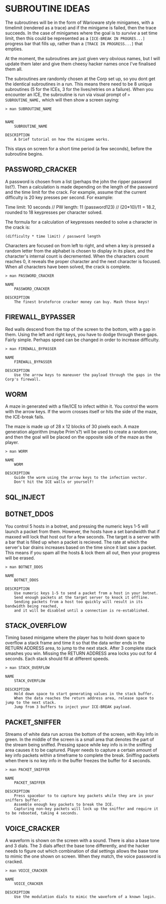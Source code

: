# SUBROUTINE IDEAS

The subroutines will be in the form of Warioware style minigames, with a timelimit (rendered as a trace) and if the minigame is failed, then the trace succeeds. In the case of minigames where the goal is to *survive* a set time limit, then this could be represented as a `[ICE-BREAK IN PROGRES...]` progress bar that fills up, rather than a `[TRACE IN PROGRESS...]` that empties.

At the moment, the subroutines are just given very obvious names, but I will update them later and give them cheesy hacker names once I've finalised them all.

The subroutines are randomly chosen at the Corp set up, so you dont get the identical subroutines in a run. This means there need to be 8 unique subroutines (5 for the ICEs, 3 for the lives/retries on a failure). When you encounter an ICE, the subroutine is run via visual prompt of `> SUBROUTINE_NAME,` which will then show a screen saying:

```
> man SUBROUTINE_NAME


NAME
    SUBROUTINE_NAME

DESCRIPTION
    A brief tutorial on how the minigame works.
```

This stays on screen for a short time period (a few seconds), before the subroutine begins.

## PASSWORD_CRACKER
A password is chosen from a list (perhaps the john the ripper password list?). Then a calculation is made depending on the length of the password and the time limit for the crack. For example, assume that the current difficulty is 20 key presses per second. For example:

Time limit: 10 seconds // PW length: 11 (password123) // (20*10)/11 = 18.2, rounded to 18 keypresses per character solved.

The formula for a calculation of keypresses needed to solve a character in the crack is:

```
(difficulty * time limit) / password length
```

Characters are focused on from left to right, and when a key is pressed a random letter from the alphabet is chosen to display in its place, and the character's internal count is decremented. When the characters count reaches 0, it reveals the proper character and the next character is focused. When all characters have been solved, the crack is complete.

```
> man PASSWORD_CRACKER

NAME
    PASSWORD_CRACKER

DESCRIPTION
    The finest bruteforce cracker money can buy. Mash those keys!
```

## FIREWALL_BYPASSER
Red walls descend from the top of the screen to the bottom, with a gap in them. Using the left and right keys, you have to dodge through these gaps. Fairly simple. Perhaps speed can be changed in order to increase difficulty.

```
> man FIREWALL_BYPASSER

NAME
    FIREWALL_BYPASSER

DESCRIPTION
    Use the arrow keys to maneuver the payload through the gaps in the Corp's firewall.
```

## WORM
A maze in generated with a file/ICE to infect within it. You control the worm with the arrow keys. If the worm crosses itself or hits the side of the maze, the ICE-break fails.

The maze is made up of 28 x 12 blocks of 30 pixels each. A maze generation algorithm (maybe Prim's?) will be used to create a random one, and then the goal will be placed on the opposite side of the maze as the player.

```
> man WORM

NAME
    WORM

DESCRIPTION
    Guide the worm using the arrow keys to the infection vector.
    Don't hit the ICE walls or yourself!
```

## SQL_INJECT

## BOTNET_DDOS

You control 5 hosts in a botnet, and pressing the numeric keys 1-5 will launch a packet from them. However, the hosts have a set bandwidth that if maxxed will lock that host out for a few seconds. The target is a server with a bar that is filled up when a packet is recieved. The rate at which the server's bar drains increases based on the time since it last saw a packet. This means if you spam all the hosts & lock them all out, then your progress will be erased.

```
> man BOTNET_DDOS

NAME
    BOTNET_DDOS

DESCRIPTION
    Use numeric keys 1-5 to send a packet from a host in your botnet.
    Send enough packets at the target server to knock it offline.
    Sending packets from a host too quickly will result in its bandwidth being reached,
    and it will be disabled until a connection is re-established.
```

## STACK_OVERFLOW

Timing based minigame where the player has to hold down space to overflow a stack frame and time it so that the data writer ends in the RETURN ADDRESS area, to jump to the next stack. After 3 complete stack smashes you win. Missing the RETURN ADDRESS area locks you out for 4 seconds. Each stack should fill at different speeds.

```
> man STACK_OVERFLOW

NAME
    STACK_OVERFLOW

DESCRIPTION
    Hold down space to start generating values in the stack buffer.
    When the data reaches the return address area, release space to jump to the next stack.
    Jump from 3 buffers to inject your ICE-BREAK payload.
```

## PACKET_SNIFFER
Streams of white data run across the bottom of the screen, with Key Info in green. In the middle of the screen is a small area that denotes the part of the stream being sniffed. Pressing space while key info is in the sniffing area causes it to be captured. Player needs to capture a certain amount of key info packets within a timeframe to complete the break. Sniffing packets when there is no key info in the buffer freezes the buffer for 4 seconds.

```
> man PACKET_SNIFFER

NAME
    PACKET_SNIFFER

DESCRIPTION
    Press spacebar to to capture key packets while they are in your sniffers buffer.
    Assemble enough key packets to break the ICE.
    Capturing non-key packets will lock up the sniffer and require it to be rebooted, taking 4 seconds.
```

## VOICE_CRACKER
A waveform is shown on the screen with a sound. There is also a base tone and 3 dials. The 3 dials affect the base tone differently, and the hacker needs to figure out which combination of dial settings allows the base tone to mimic the one shown on screen. When they match, the voice password is cracked.

```
> man VOICE_CRACKER

NAME
    VOICE_CRACKER

DESCRIPTION
    Use the modulation dials to mimic the waveform of a known login.
```
